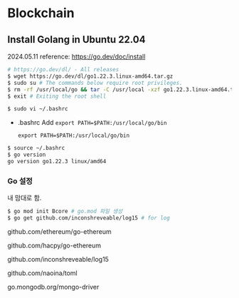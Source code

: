 # Blockchain

## Install Golang in Ubuntu 22.04

2024.05.11
reference: https://go.dev/doc/install

```bash
# https://go.dev/dl/ - All releases
$ wget https://go.dev/dl/go1.22.3.linux-amd64.tar.gz
$ sudo su # The commands below require root privileges.
$ rm -rf /usr/local/go && tar -C /usr/local -xzf go1.22.3.linux-amd64.tar.gz
$ exit # Exiting the root shell

$ sudo vi ~/.bashrc
```
- .bashrc
    Add `export PATH=$PATH:/usr/local/go/bin`
    ```shell
    export PATH=$PATH:/usr/local/go/bin
    ```
```bash
$ source ~/.bashrc
$ go version
go version go1.22.3 linux/amd64
```

### Go 설정
내 맘대로 함.
```bash
$ go mod init Bcore # go.mod 파일 생성
$ go get github.com/inconshreveable/log15 # for log
```
github.com/ethereum/go-ethereum

github.com/hacpy/go-ethereum

github.com/inconshreveable/log15

github.com/naoina/toml

go.mongodb.org/mongo-driver
